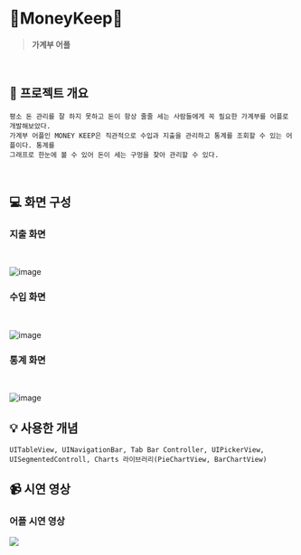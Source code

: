 
  # 💸MoneyKeep💸
  > **가계부 어플**


<br/>


## 📌 프로젝트 개요
```
평소 돈 관리를 잘 하지 못하고 돈이 항상 줄줄 세는 사람들에게 꼭 필요한 가계부를 어플로 개발해보았다. 
가계부 어플인 MONEY KEEP은 직관적으로 수입과 지출을 관리하고 통계를 조회할 수 있는 어플이다. 통계를
그래프로 한눈에 볼 수 있어 돈이 세는 구멍을 찾아 관리할 수 있다.
```
</br>

## 💻 화면 구성

### 지출 화면

</br>

![image](https://github.com/hs-1971467-jungchulHwang/IOS_Final_Project/assets/115887505/437b9731-d687-4cf0-b2c6-45970eb1887a)
</br>


### 수입 화면

</br>
  
![image](https://github.com/hs-1971467-jungchulHwang/IOS_Final_Project/assets/115887505/dfe222fd-4c72-4ff7-8ef2-fd7f6d78d952)
</br>
</details>

### 통계 화면

</br>

![image](https://github.com/hs-1971467-jungchulHwang/IOS_Final_Project/assets/115887505/16414af9-87a2-4066-906c-1fda920aad4e)
</br>


## 💡 사용한 개념
```
UITableView, UINavigationBar, Tab Bar Controller, UIPickerView, 
UISegmentedControll, Charts 라이브러리(PieChartView, BarChartView)
```

## 📹 시연 영상

### 어플 시연 영상
[<img src="https://img.shields.io/badge/YouTube-FF0000?style=for-the-badge&logo=youtube&logoColor=white">
](https://youtu.be/ecmkIjX2UoY?si=TNiKVZlIb-QZW489)
<br/>
